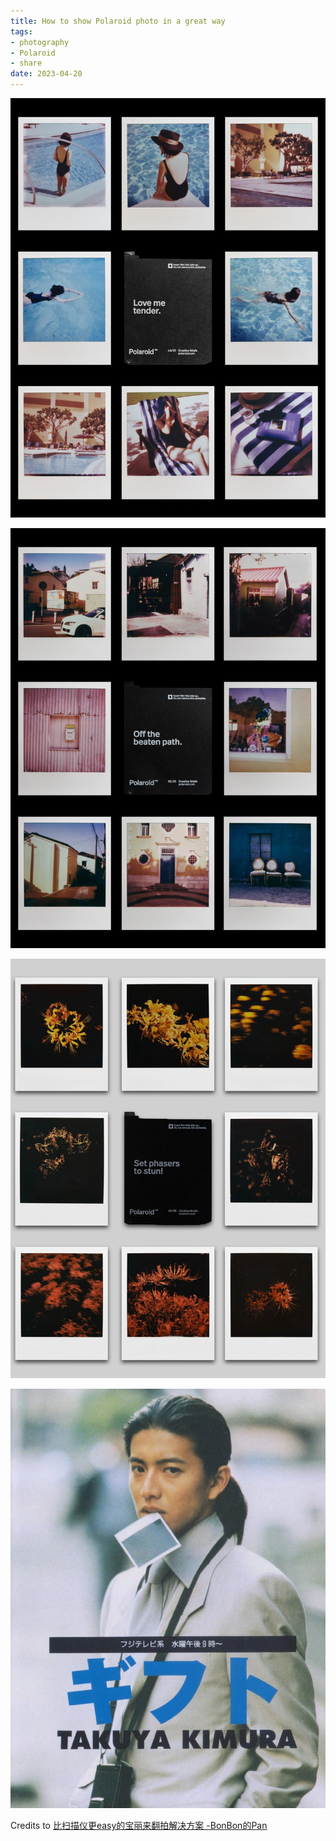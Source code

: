 ```yaml
---
title: How to show Polaroid photo in a great way
tags:
- photography
- Polaroid
- share
date: 2023-04-20
---
```




![](hobbies/photography/aesthetic/Polaroid/attachments/IMG_5330.jpg)



![](hobbies/photography/aesthetic/Polaroid/attachments/IMG_5329.jpg)



![](hobbies/photography/aesthetic/Polaroid/attachments/IMG_5327.jpg)



![](hobbies/photography/aesthetic/Polaroid/attachments/IMG_5334.jpg)

Credits to  [比扫描仪更easy的宝丽来翻拍解决方案 -BonBon的Pan](https://www.xiaohongshu.com/user/profile/6272c025000000002102353b/6331af53000000001701acfd)